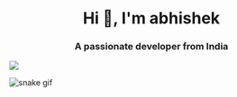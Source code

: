 <h1 align="center">Hi 👋, I'm abhishek</h1>
<h3 align="center">A passionate developer from India</h3>



![](https://komarev.com/ghpvc/?username=abhishen113)


![snake gif](https://github.com/abhishen113/abhishen113/blob/output/github-contribution-grid-snake.gif)
